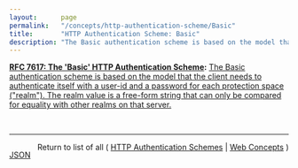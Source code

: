 ```yaml
---
layout:      page
permalink:   "/concepts/http-authentication-scheme/Basic"
title:       "HTTP Authentication Scheme: Basic"
description: "The Basic authentication scheme is based on the model that the client needs to authenticate itself with a user-id and a password for each protection space (\"realm\"). The realm value is a free-form string that can only be compared for equality with other realms on that server."
---
```


**[RFC 7617: The 'Basic' HTTP Authentication Scheme](/specs/IETF/RFC/7617 "This document defines the &#34;Basic&#34; Hypertext Transfer Protocol (HTTP) authentication scheme, which transmits credentials as user-id/password pairs, encoded using Base64."):** [The Basic authentication scheme is based on the model that the client needs to authenticate itself with a user-id and a password for each protection space ("realm"). The realm value is a free-form string that can only be compared for equality with other realms on that server.](http://tools.ietf.org/html/rfc7617#section-2 "Read documentation for HTTP Authentication Scheme &#34;Basic&#34;")

<br/>
<hr/>

<p style="float : left"><a href="./Basic.json" title="JSON representing this particular Web Concept value">JSON</a></p>
<p style="text-align: right">Return to list of all ( <a href="../http-authentication-schemes">HTTP Authentication Schemes</a> | <a href="../">Web Concepts</a> )</p>
